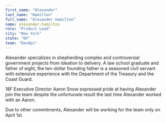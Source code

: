 ```yaml
---
first_name: "Alexander"
last_name: "Hamilton"
full_name: "Alexander Hamilton"
name: alexander-hamilton
role: "Product Lead"
city: "New York"
state: "NY"
team: "DevOps"
---
```

Alexander specializes in shepherding complex and controversial government projects from ideation to delivery. A law school graduate and father of eight, the ten-dollar founding father is a seasoned civil servant with extensive experience with the Department of the Treasury and the Coast Guard.

18F Executive Director Aaron Snow expressed pride at having Alexander join the team despite the unfortunate result the last time Alexander worked with an Aaron.

Due to other commitments, Alexander will be working for the team only on April 1st.
